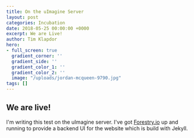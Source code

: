 ```yaml
---
title: On the uImagine Server
layout: post
categories: Incubation
date: 2018-05-25 00:00:00 +0000
excerpt: We are Live!
author: Tim Klapdor
hero:
- full_screen: true
  gradient_corner: ''
  gradient_side: ''
  gradient_color_1: ''
  gradient_color_2: ''
  image: "/uploads/jordan-mcqueen-9790.jpg"
tags: []
---
```

## We are live!

I'm writing this test on the uImagine server. I've got [Forestry.io](http://forestry.io "forestry") up and running to provide a backend UI for the website which is build with Jekyll. 